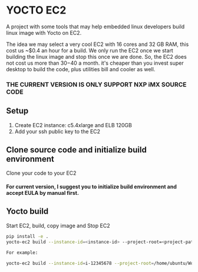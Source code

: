# YOCTO EC2

A project with some tools that may help embedded linux developers build linux image with Yocto on EC2.

The idea we may select a very cool EC2 with 16 cores and 32 GB RAM, this cost us ~$0.4 an hour for a build. We only run the EC2 once we start building the linux image and stop this once we are done. So, the EC2 does not cost us more than $30-$40 a month. it's cheaper than you invest super desktop to build the code, plus utilities bill and cooler as well.

### THE CURRENT VERSION IS ONLY SUPPORT NXP iMX SOURCE CODE

## Setup
1. Create EC2 instance: c5.4xlarge and ELB 120GB
2. Add your ssh public key to the EC2

## Clone source code and initialize build environment

Clone your code to your EC2

#### For current version, I suggest you to initialize build environment and accept EULA by manual first.

## Yocto build

Start EC2, build, copy image and Stop EC2

```bash
pip install -e .
yocto-ec2 build --instance-id=<instance-id> --project-root=<project-path> --DISTRO=<distro> --MACHINE=<machine> --IMAGE=<image>

For example:
 
yocto-ec2 build --instance-id=i-12345678 --project-root=/home/ubuntu/Workspace/iMX6ULEVK/ --DISTRO=fsl-imx-fb --MACHINE=imx6ulevk --IMAGE=core-image-base
```
